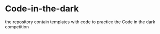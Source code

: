 # Code-in-the-dark
the repository contain templates with code to practice the Code in the dark competition  
